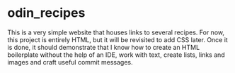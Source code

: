 # odin_recipes
This is a very simple website that houses links to several recipes. For now, this project is entirely HTML, but it will be revisited to add CSS later. Once it is done, it should demonstrate that I know how to create an HTML boilerplate without the help of an IDE, work with text, create lists, links and images and craft useful commit messages.